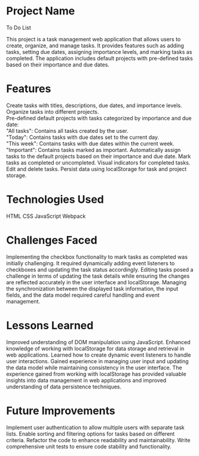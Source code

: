 # Project Name
To Do List

This project is a task management web application that allows users to create, organize, and manage tasks. It provides features such as adding tasks, setting due dates, assigning importance levels, and marking tasks as completed. The application includes default projects with pre-defined tasks based on their importance and due dates.

# Features

Create tasks with titles, descriptions, due dates, and importance levels.  
Organize tasks into different projects.  
Pre-defined default projects with tasks categorized by importance and due date:  
"All tasks": Contains all tasks created by the user.  
"Today": Contains tasks with due dates set to the current day.  
"This week": Contains tasks with due dates within the current week.  
"Important": Contains tasks marked as important.
Automatically assign tasks to the default projects based on their importance and due date.
Mark tasks as completed or uncompleted.
Visual indicators for completed tasks.
Edit and delete tasks.
Persist data using localStorage for task and project storage.

# Technologies Used

HTML
CSS
JavaScript
Webpack

# Challenges Faced

Implementing the checkbox functionality to mark tasks as completed was initially challenging. It required dynamically adding event listeners to checkboxes and updating the task status accordingly.
Editing tasks posed a challenge in terms of updating the task details while ensuring the changes are reflected accurately in the user interface and localStorage. Managing the synchronization between the displayed task information, the input fields, and the data model required careful handling and event management.

# Lessons Learned

Improved understanding of DOM manipulation using JavaScript.
Enhanced knowledge of working with localStorage for data storage and retrieval in web applications.
Learned how to create dynamic event listeners to handle user interactions.
Gained experience in managing user input and updating the data model while maintaining consistency in the user interface.
The experience gained from working with localStorage has provided valuable insights into data management in web applications and improved understanding of data persistence techniques.

# Future Improvements

Implement user authentication to allow multiple users with separate task lists.
Enable sorting and filtering options for tasks based on different criteria.
Refactor the code to enhance readability and maintainability.
Write comprehensive unit tests to ensure code stability and functionality.
